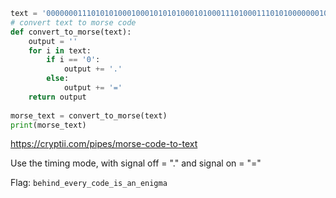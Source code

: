```python
text = '000000011101010100010001010101000101000111010001110101000000010001010101110001000101110100011101011101110000000111010111010001110111011100011101010001000000010100010101000000010111000111010000000100011101000101000111011101000111011100010111'
# convert text to morse code
def convert_to_morse(text):
    output = ''
    for i in text:
        if i == '0':
            output += '.'
        else:
            output += '='
    return output
  
morse_text = convert_to_morse(text)
print(morse_text)
```
https://cryptii.com/pipes/morse-code-to-text

Use the timing mode, with signal off = "." and signal on = "="

Flag: `behind_every_code_is_an_enigma`